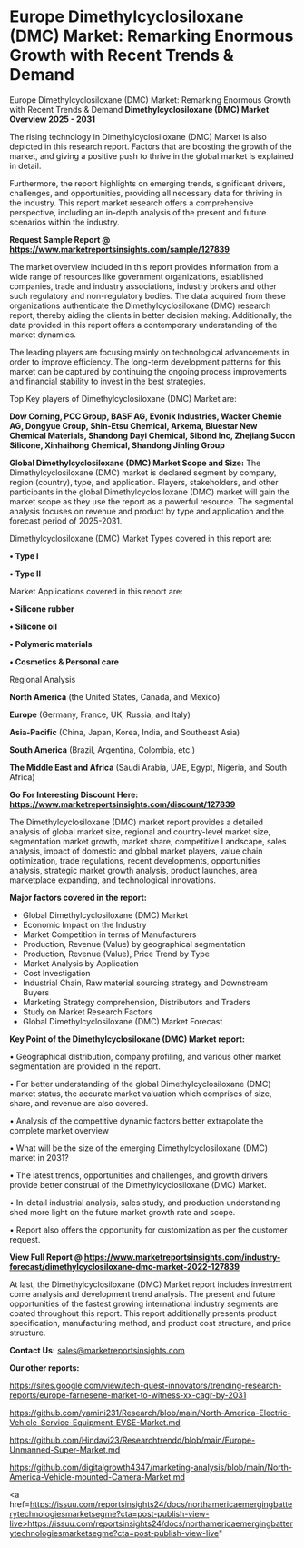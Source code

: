 # Europe Dimethylcyclosiloxane (DMC) Market: Remarking Enormous Growth with Recent Trends & Demand
Europe Dimethylcyclosiloxane (DMC) Market: Remarking Enormous Growth with Recent Trends & Demand
<Strong> Dimethylcyclosiloxane (DMC) Market Overview 2025 - 2031</strong>

The rising technology in Dimethylcyclosiloxane (DMC) Market is also depicted in this research report. Factors that are boosting the growth of the market, and giving a positive push to thrive in the global market is explained in detail.

Furthermore, the report highlights on emerging trends, significant drivers, challenges, and opportunities, providing all necessary data for thriving in the industry. This report market research offers a comprehensive perspective, including an in-depth analysis of the present and future scenarios within the industry.

<strong>Request Sample Report @ <a href=https://www.marketreportsinsights.com/sample/127839>https://www.marketreportsinsights.com/sample/127839</a></strong>

The market overview included in this report provides information from a wide range of resources like government organizations, established companies, trade and industry associations, industry brokers and other such regulatory and non-regulatory bodies. The data acquired from these organizations authenticate the Dimethylcyclosiloxane (DMC) research report, thereby aiding the clients in better decision making. Additionally, the data provided in this report offers a contemporary understanding of the market dynamics.

The leading players are focusing mainly on technological advancements in order to improve efficiency. The long-term development patterns for this market can be captured by continuing the ongoing process improvements and financial stability to invest in the best strategies.

Top Key players of Dimethylcyclosiloxane (DMC) Market are:

<strong>Dow Corning, PCC Group, BASF AG, Evonik Industries, Wacker Chemie AG, Dongyue Croup, Shin-Etsu Chemical, Arkema, Bluestar New Chemical Materials, Shandong Dayi Chemical, Sibond Inc, Zhejiang Sucon Silicone, Xinhaihong Chemical, Shandong Jinling Group</strong>

<strong><b>Global Dimethylcyclosiloxane (DMC) Market Scope and Size:</b></strong>
The Dimethylcyclosiloxane (DMC) market is declared segment by company, region (country), type, and application. Players, stakeholders, and other participants in the global Dimethylcyclosiloxane (DMC) market will gain the market scope as they use the report as a powerful resource. The segmental analysis focuses on revenue and product by type and application and the forecast period of 2025-2031.

Dimethylcyclosiloxane (DMC) Market Types covered in this report are:

<strong>• Type I

• Type II</strong>

Market Applications covered in this report are:

<strong>• Silicone rubber

• Silicone oil

• Polymeric materials

• Cosmetics & Personal care</strong> 

Regional Analysis

<strong>North America</strong> (the United States, Canada, and Mexico)

<strong>Europe</strong> (Germany, France, UK, Russia, and Italy)

<strong>Asia-Pacific</strong> (China, Japan, Korea, India, and Southeast Asia)

<strong>South America</strong> (Brazil, Argentina, Colombia, etc.)

<strong>The Middle East and Africa</strong> (Saudi Arabia, UAE, Egypt, Nigeria, and South Africa)

<strong>Go For Interesting Discount Here: <a href=https://www.marketreportsinsights.com/discount/127839>https://www.marketreportsinsights.com/discount/127839</a></strong>

The Dimethylcyclosiloxane (DMC) market report provides a detailed analysis of global market size, regional and country-level market size, segmentation market growth, market share, competitive Landscape, sales analysis, impact of domestic and global market players, value chain optimization, trade regulations, recent developments, opportunities analysis, strategic market growth analysis, product launches, area marketplace expanding, and technological innovations.

<strong><b>Major factors covered in the report:</b></strong>
<ul>
  <li>Global Dimethylcyclosiloxane (DMC) Market </li>
  <li>Economic Impact on the Industry</li>
  <li>Market Competition in terms of Manufacturers</li>
  <li>Production, Revenue (Value) by geographical segmentation</li>
  <li>Production, Revenue (Value), Price Trend by Type</li>
  <li>Market Analysis by Application</li>
  <li>Cost Investigation</li>
  <li>Industrial Chain, Raw material sourcing strategy and Downstream Buyers</li>
  <li>Marketing Strategy comprehension, Distributors and Traders</li>
  <li>Study on Market Research Factors</li>
  <li>Global Dimethylcyclosiloxane (DMC) Market Forecast</li>
</ul>

<strong><b>Key Point of the Dimethylcyclosiloxane (DMC) Market report:</b></strong>

• Geographical distribution, company profiling, and various other market segmentation are provided in the report.

• For better understanding of the global Dimethylcyclosiloxane (DMC) market status, the accurate market valuation which comprises of size, share, and revenue are also covered.

• Analysis of the competitive dynamic factors better extrapolate the complete market overview

• What will be the size of the emerging Dimethylcyclosiloxane (DMC) market in 2031?

• The latest trends, opportunities and challenges, and growth drivers provide better construal of the Dimethylcyclosiloxane (DMC) Market.

• In-detail industrial analysis, sales study, and production understanding shed more light on the future market growth rate and scope.

• Report also offers the opportunity for customization as per the customer request.

<strong><b>View Full Report @ <a href=https://www.marketreportsinsights.com/industry-forecast/dimethylcyclosiloxane-dmc-market-2022-127839>https://www.marketreportsinsights.com/industry-forecast/dimethylcyclosiloxane-dmc-market-2022-127839</a></b></strong>


At last, the Dimethylcyclosiloxane (DMC) Market report includes investment come analysis and development trend analysis. The present and future opportunities of the fastest growing international industry segments are coated throughout this report. This report additionally presents product specification, manufacturing method, and product cost structure, and price structure.

<strong>Contact Us:</strong>
sales@marketreportsinsights.com

<strong>Our other reports:</strong>

<a href=https://sites.google.com/view/tech-quest-innovators/trending-research-reports/europe-farnesene-market-to-witness-xx-cagr-by-2031>https://sites.google.com/view/tech-quest-innovators/trending-research-reports/europe-farnesene-market-to-witness-xx-cagr-by-2031</a>

<a href=https://github.com/yamini231/Research/blob/main/North-America-Electric-Vehicle-Service-Equipment-EVSE-Market.md>https://github.com/yamini231/Research/blob/main/North-America-Electric-Vehicle-Service-Equipment-EVSE-Market.md</a>

<a href=https://github.com/Hindavi23/Researchtrendd/blob/main/Europe-Unmanned-Super-Market.md>https://github.com/Hindavi23/Researchtrendd/blob/main/Europe-Unmanned-Super-Market.md</a>

<a href=https://github.com/digitalgrowth4347/marketing-analysis/blob/main/North-America-Vehicle-mounted-Camera-Market.md>https://github.com/digitalgrowth4347/marketing-analysis/blob/main/North-America-Vehicle-mounted-Camera-Market.md</a>

<a href=https://issuu.com/reportsinsights24/docs/northamericaemergingbatterytechnologiesmarketsegme?cta=post-publish-view-live>https://issuu.com/reportsinsights24/docs/northamericaemergingbatterytechnologiesmarketsegme?cta=post-publish-view-live</a>"
